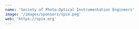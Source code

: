 ```yaml
---
name: 'Society of Photo-Optical Instrumentation Engineers'
image: '/images/sponsors/spie.png'
web: 'https://spie.org'
---
```

